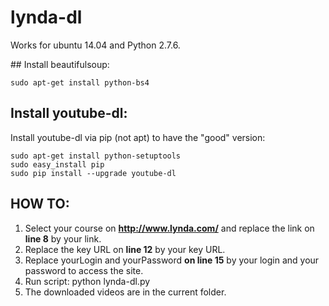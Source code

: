 # lynda-dl

Works for ubuntu 14.04 and Python 2.7.6.

## Install beautifulsoup:

    sudo apt-get install python-bs4

## Install youtube-dl:

Install youtube-dl via pip (not apt) to have the "good" version:  

    sudo apt-get install python-setuptools  
    sudo easy_install pip
    sudo pip install --upgrade youtube-dl

## HOW TO:
1. Select your course on **http://www.lynda.com/** and replace the link on **line 8** by your link.
2. Replace the key URL on **line 12** by your key URL.  
3. Replace yourLogin and yourPassword **on line 15** by your login and your password to access the site.  
4. Run script:
       python lynda-dl.py
5. The downloaded videos are in the current folder.  
